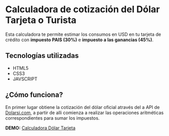 # Calculadora de cotización del Dólar Tarjeta o Turista 

Esta calculadora te permite estimar los consumos en USD en tu tarjeta de crédito con **impuesto PAIS (30%)** e **impuesto a las ganancias (45%)**.

## Tecnologías utilizadas
* HTML5
* CSS3
* JAVSCRIPT

## ¿Cómo funciona?
En primer lugar obtiene la cotización del dólar oficial através del a API de [Dolarsi.com](https://www.dolarsi.com), a partir de alli comienza a realizar las operaciones aritméticas correspondientes para sumar los impuestos.

**DEMO:** [Calculadora Dólar Tarjeta](https://calculadora-dolar-tarjeta.netlify.app/)